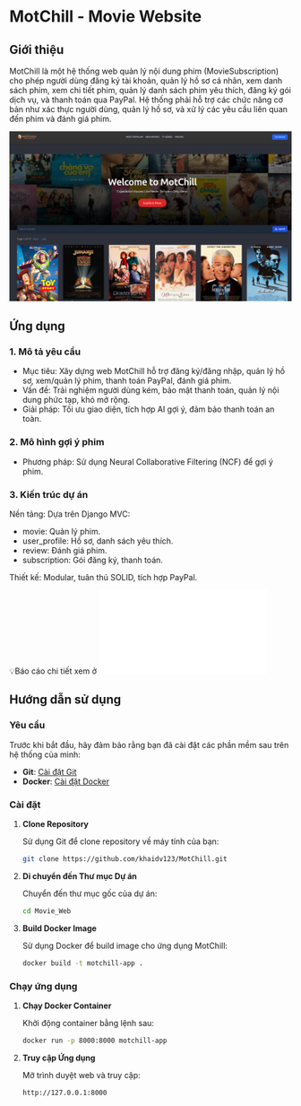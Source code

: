 # MotChill - Movie Website

## Giới thiệu
MotChill là một hệ thống web quản lý nội dung phim (MovieSubscription) cho phép người dùng đăng ký tài khoản,
quản lý hồ sơ cá nhân, xem danh sách phim, xem chi tiết phim, quản lý danh sách phim yêu thích, đăng ký gói
dịch vụ, và thanh toán qua PayPal. Hệ thống phải hỗ trợ các chức năng cơ bản như xác thực người dùng, quản
lý hồ sơ, và xử lý các yêu cầu liên quan đến phim và đánh giá phim.

![UI image](assets/web_iu.png)

## Ứng dụng
### 1. Mô tả yêu cầu
- Mục tiêu: Xây dựng web MotChill hỗ trợ đăng ký/đăng nhập, quản lý hồ sơ, xem/quản lý phim, thanh toán PayPal, đánh giá phim.
- Vấn đề: Trải nghiệm người dùng kém, bảo mật thanh toán, quản lý nội dung phức tạp, khó mở rộng.
- Giải pháp: Tối ưu giao diện, tích hợp AI gợi ý, đảm bảo thanh toán an toàn.

### 2. Mô hình gợi ý phim
- Phương pháp: Sử dụng Neural Collaborative Filtering (NCF) để gợi ý phim.

### 3. Kiến trúc dự án
Nền tảng: Dựa trên Django MVC:
   - movie: Quản lý phim.
   - user_profile: Hồ sơ, danh sách yêu thích.
   - review: Đánh giá phim.
   - subscription: Gói đăng ký, thanh toán.

Thiết kế: Modular, tuân thủ SOLID, tích hợp PayPal.

💡Báo cáo chi tiết xem ở ![Report](assets/MLOps.pdf)

## Hướng dẫn sử dụng

### Yêu cầu

Trước khi bắt đầu, hãy đảm bảo rằng bạn đã cài đặt các phần mềm sau trên hệ thống của mình:

- **Git**: [Cài đặt Git](https://git-scm.com/book/en/v2/Getting-Started-Installing-Git)
- **Docker**: [Cài đặt Docker](https://docs.docker.com/get-docker/)

### Cài đặt

1. **Clone Repository**

   Sử dụng Git để clone repository về máy tính của bạn:

   ```bash
   git clone https://github.com/khaidv123/MotChill.git

2. **Di chuyển đến Thư mục Dự án**
   
   Chuyển đến thư mục gốc của dự án:
   
   ```bash
   cd Movie_Web
4. **Build Docker Image**

   Sử dụng Docker để build image cho ứng dụng MotChill:
   
   ```bash
   docker build -t motchill-app .
   
### Chạy ứng dụng

1. **Chạy Docker Container**

   Khởi động container bằng lệnh sau:

   ```bash
   docker run -p 8000:8000 motchill-app
2. **Truy cập Ứng dụng**

   Mở trình duyệt web và truy cập:

   ```bash
   http://127.0.0.1:8000
